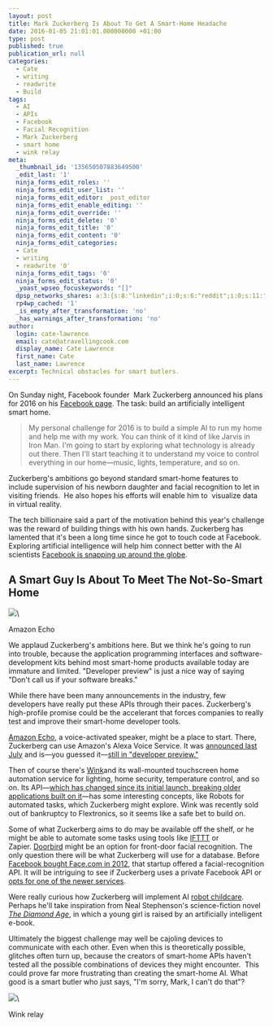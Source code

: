 ```yaml
---
layout: post
title: Mark Zuckerberg Is About To Get A Smart-Home Headache
date: 2016-01-05 21:01:01.000000000 +01:00
type: post
published: true
publication_url: null
categories:
  - Cate
  - writing
  - readwrite
  - Build
tags:
  - AI
  - APIs
  - Facebook
  - Facial Recognition
  - Mark Zuckerberg
  - smart home
  - wink relay
meta:
  _thumbnail_id: '135650507883649500'
  _edit_last: '1'
  ninja_forms_edit_roles: ''
  ninja_forms_edit_user_list: ''
  ninja_forms_edit_editor: _post_editor
  ninja_forms_edit_enable_editing: ''
  ninja_forms_edit_override: ''
  ninja_forms_edit_delete: '0'
  ninja_forms_edit_title: '0'
  ninja_forms_edit_content: '0'
  ninja_forms_edit_categories:
  - Cate
  - writing
  - readwrite '0'
  ninja_forms_edit_tags: '0'
  ninja_forms_edit_status: '0'
  _yoast_wpseo_focuskeywords: "[]"
  dpsp_networks_shares: a:3:{s:8:"linkedin";i:0;s:6:"reddit";i:0;s:11:"google-plus";i:0;}
  rp4wp_cached: '1'
  _is_empty_after_transformation: 'no'
  _has_warnings_after_transformation: 'no'
author:
  login: cate-lawrence
  email: cate@atravellingcook.com
  display_name: Cate Lawrence
  first_name: Cate
  last_name: Lawrence
excerpt: Technical obstacles for smart butlers.
---
```

On Sunday night, Facebook founder  Mark Zuckerberg announced his plans
for 2016 on his [Facebook page](https://www.facebook.com/zuck?fref=ts).
The task: build an artificially intelligent smart home.

> My personal challenge for 2016 is to build a simple AI to run my home
> and help me with my work. You can think of it kind of like Jarvis in
> Iron Man. I'm going to start by exploring what technology is already
> out there. Then I'll start teaching it to understand my voice to
> control everything in our home—music, lights, temperature, and so on.

Zuckerberg's ambitions go beyond standard smart-home features to include
supervision of his newborn daughter and facial recognition to let in
visiting friends.  He also hopes his efforts will enable him
to  visualize data in virtual reality.

The tech billionaire said a part of the motivation behind this year's
challenge was the reward of building things with his own hands.
Zuckerberg has lamented that it's been a long time since he got to touch
code at Facebook. Exploring artificial intelligence will help him
connect better with the AI scientists [Facebook is snapping up around
the globe](https://readwrite.com/2015/06/02/facebook-ai-research-paris).

A Smart Guy Is About To Meet The Not-So-Smart Home
--------------------------------------------------

![](rw-import/MTM1NjUwNzE5Njc5MTU4NzUw-2.jpg)\

Amazon Echo

We applaud Zuckerberg's ambitions here. But we think he's going to run
into trouble, because the application programming interfaces and
software-development kits behind most smart-home products available
today are immature and limited. "Developer preview" is just a nice way
of saying "Don't call us if your software breaks."

While there have been many announcements in the industry, few developers
have really put these APIs through their paces. Zuckerberg's
high-profile promise could be the accelerant that forces companies to
really test and improve their smart-home developer tools.

[Amazon Echo](https://www.amazon.com/Amazon-SK705DI-Echo/dp/B00X4WHP5E),
a voice-activated speaker, might be a place to start. There, Zuckerberg
can use Amazon's Alexa Voice Service. It was [announced last
July](https://readwrite.com/2015/07/31/amazon-alexa-voice-service-developer-preview-echo)
and is—you guessed it—[still in "developer
preview."](https://developer.amazon.com/public/solutions/alexa/alexa-voice-service)

Then of course there's [Wink](https://www.wink.com/about/)and its
wall-mounted touchscreen home automation service for lighting, home
security, temperature control, and so on. Its API—[which has changed
since its initial launch, breaking older applications built on
it](https://docs.winkapiv2.apiary.io/#)—has some interesting concepts,
like Robots for automated tasks, which Zuckerberg might explore. Wink
was recently sold out of bankruptcy to Flextronics, so it seems like a
safe bet to build on.

Some of what Zuckerberg aims to do may be available off the shelf, or he
might be able to automate some tasks using tools
like [IFTTT](https://ifttt.com/) or
Zapier. [Doorbird](https://www.doorbird.com/) might be an option for
front-door facial recognition. The only question there will be what
Zuckerberg will use for a database. Before [Facebook bought Face.com in
2012](https://readwrite.com/2012/05/30/facebooks-acquisition-of-facecom-gives-a-new-look-to-search),
that startup offered a facial-recognition API. It will be intriguing to
see if Zuckerberg uses a private Facebook API or [opts for one of the
newer
services](https://blog.mashape.com/list-of-10-face-detection-recognition-apis/).

Were really curious how Zuckerberg will implement AI [robot
childcare](https://www.washington.edu/news/2012/04/05/children-perceive-humanoid-robot-as-emotional-moral-being/).
Perhaps he'll take inspiration from Neal Stephenson's science-fiction
novel *[The Diamond
Age](https://www.goodreads.com/book/show/827.The_Diamond_Age)*, in which
a young girl is raised by an artificially intelligent e-book.

Ultimately the biggest challenge may well be cajoling devices to
communicate with each other. Even when this is theoretically possible,
glitches often turn up, because the creators of smart-home APIs haven't
tested all the possible combinations of devices they might encounter.
 This could prove far more frustrating than creating the smart-home AI.
What good is a smart butler who just says, "I'm sorry, Mark, I can't do
that"?

![](rw-import/MTM1NjUwOTI3MTc5NzM3NzMx-2.jpg)\

Wink relay
